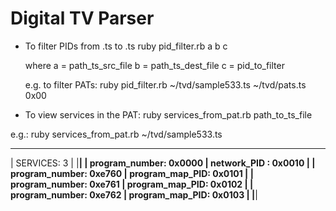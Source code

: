 Digital TV Parser
==========

* To filter PIDs from .ts to .ts
	ruby pid_filter.rb a b c

	where
		a = path_ts_src_file
		b = path_ts_dest_file
		c = pid_to_filter

	e.g. to filter PATs:
		ruby pid_filter.rb ~/tvd/sample533.ts ~/tvd/pats.ts 0x00



* To view services in the PAT:
	ruby services_from_pat.rb path_to_ts_file


e.g.: ruby services_from_pat.rb ~/tvd/sample533.ts

______________________________________________________
|                   SERVICES: 3                      |
|____________________________________________________|
|  program_number: 0x0000 | network_PID    : 0x0010  |
|  program_number: 0xe760 | program_map_PID: 0x0101  |
|  program_number: 0xe761 | program_map_PID: 0x0102  |
|  program_number: 0xe762 | program_map_PID: 0x0103  |
|____________________________________________________|

